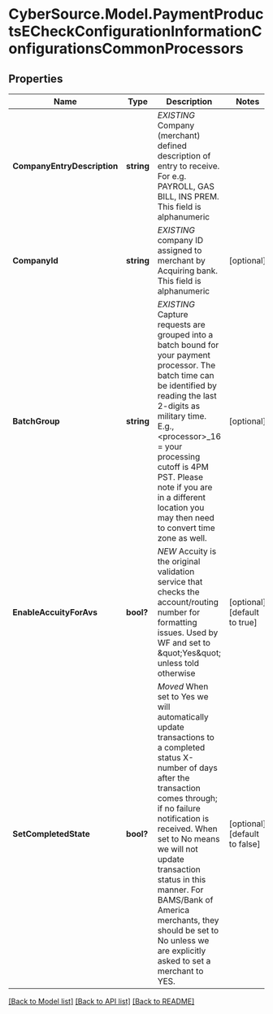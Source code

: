 # CyberSource.Model.PaymentProductsECheckConfigurationInformationConfigurationsCommonProcessors
## Properties

Name | Type | Description | Notes
------------ | ------------- | ------------- | -------------
**CompanyEntryDescription** | **string** | *EXISTING* Company (merchant) defined description of entry to receive.  For e.g. PAYROLL, GAS BILL, INS PREM. This field is alphanumeric | 
**CompanyId** | **string** | *EXISTING* company ID assigned to merchant by Acquiring bank. This field is alphanumeric | [optional] 
**BatchGroup** | **string** | *EXISTING* Capture requests are grouped into a batch bound for your payment processor. The batch time can be identified by reading the last 2-digits as military time. E.g., &lt;processor&gt;_16 &#x3D; your processing cutoff is 4PM PST. Please note if you are in a different location you may then need to convert time zone as well. | [optional] 
**EnableAccuityForAvs** | **bool?** | *NEW* Accuity is the original validation service that checks the account/routing number for formatting issues. Used by WF and set to \&quot;Yes\&quot; unless told otherwise | [optional] [default to true]
**SetCompletedState** | **bool?** | *Moved* When set to Yes we will automatically update transactions to a completed status X-number of days after the transaction comes through; if no failure notification is received. When set to No means we will not update transaction status in this manner. For BAMS/Bank of America merchants, they should be set to No unless we are explicitly asked to set a merchant to YES. | [optional] [default to false]

[[Back to Model list]](../README.md#documentation-for-models) [[Back to API list]](../README.md#documentation-for-api-endpoints) [[Back to README]](../README.md)

